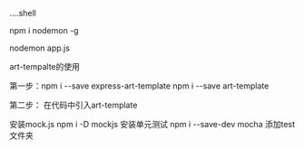 ....shell

npm i nodemon -g

nodemon app.js

art-tempalte的使用

第一步：npm i  --save express-art-template  npm i  --save art-template

第二步： 在代码中引入art-template

安装mock.js npm i -D mockjs 
安装单元测试 npm i --save-dev mocha 添加test文件夹